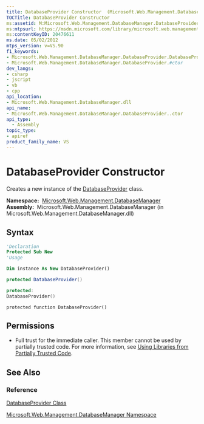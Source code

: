 ```yaml
---
title: DatabaseProvider Constructor  (Microsoft.Web.Management.DatabaseManager)
TOCTitle: DatabaseProvider Constructor
ms:assetid: M:Microsoft.Web.Management.DatabaseManager.DatabaseProvider.#ctor
ms:mtpsurl: https://msdn.microsoft.com/library/microsoft.web.management.databasemanager.databaseprovider.databaseprovider(v=VS.90)
ms:contentKeyID: 20476611
ms.date: 05/02/2012
mtps_version: v=VS.90
f1_keywords:
- Microsoft.Web.Management.DatabaseManager.DatabaseProvider.DatabaseProvider
- Microsoft.Web.Management.DatabaseManager.DatabaseProvider.#ctor
dev_langs:
- csharp
- jscript
- vb
- cpp
api_location:
- Microsoft.Web.Management.DatabaseManager.dll
api_name:
- Microsoft.Web.Management.DatabaseManager.DatabaseProvider..ctor
api_type:
  - Assembly
topic_type:
- apiref
product_family_name: VS
---
```


# DatabaseProvider Constructor

Creates a new instance of the [DatabaseProvider](databaseprovider-class-microsoft-web-management-databasemanager.md) class.

**Namespace:**  [Microsoft.Web.Management.DatabaseManager](microsoft-web-management-databasemanager-namespace.md)  
**Assembly:**  Microsoft.Web.Management.DatabaseManager (in Microsoft.Web.Management.DatabaseManager.dll)

## Syntax

```vb
'Declaration
Protected Sub New
'Usage

Dim instance As New DatabaseProvider()
```

```csharp
protected DatabaseProvider()
```

```cpp
protected:
DatabaseProvider()
```

```jscript
protected function DatabaseProvider()
```

## Permissions

  - Full trust for the immediate caller. This member cannot be used by partially trusted code. For more information, see [Using Libraries from Partially Trusted Code](https://msdn.microsoft.com/library/8skskf63).

## See Also

### Reference

[DatabaseProvider Class](databaseprovider-class-microsoft-web-management-databasemanager.md)

[Microsoft.Web.Management.DatabaseManager Namespace](microsoft-web-management-databasemanager-namespace.md)

